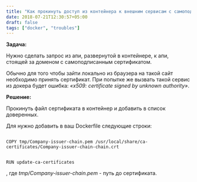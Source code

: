 ```yaml
---
title: "Как прокинуть доступ из контейнера к внешним сервисам с самоподписаными сертификатами"
date: 2018-07-21T12:30:57+05:00
draft: false
tags: ["docker", "troubles"]
---
```

**Задача:**

Нужно сделать запрос из апи, развернутой в контейнере, к апи, стоящей за доменом с самоподписанным сертификатом.

Обычно для того чтобы зайти локально из браузера на такой сайт необходимо принять сертификат.
При попытке же вызвать такой сервис из докера будет ошибка: _«x509: certificate signed by unknown authority»_.

**Решение:**

Прокинуть файл сертификата в контейнер и добавить в список доверенных.

Для нужно добавить в ваш Dockerfile следующие строки:

<code class="hljs shell">
COPY tmp/Company-issuer-chain.pem /usr/local/share/ca-certificates/Company-issuer-chain-chain.crt

RUN update-ca-certificates
</code>

, где *tmp/Company-issuer-chain.pem* - путь до сертификата.

